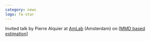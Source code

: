 ```yaml
---
category: news
logo: fa-star
---
```


Invited talk by Pierre Alquier at [AmLab](https://amlab.science.uva.nl/) (Amsterdam) on [<a href="https://arxiv.org/abs/1912.05737" target="_blank">MMD based estimation</a>]
